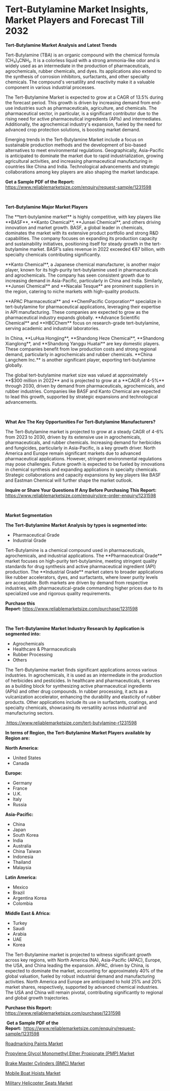 <p><h1>Tert-Butylamine Market Insights, Market Players and Forecast Till 2032</h1></p><p><strong>Tert-Butylamine Market Analysis and Latest Trends</strong></p>
<p><p>Tert-Butylamine (TBA) is an organic compound with the chemical formula (CH₃)₃CNH₂. It is a colorless liquid with a strong ammonia-like odor and is widely used as an intermediate in the production of pharmaceuticals, agrochemicals, rubber chemicals, and dyes. Its applications also extend to the synthesis of corrosion inhibitors, surfactants, and other specialty chemicals. The compound's versatility and reactivity make it a valuable component in various industrial processes.</p><p>The Tert-Butylamine Market is expected to grow at a CAGR of 13.5% during the forecast period. This growth is driven by increasing demand from end-use industries such as pharmaceuticals, agriculture, and chemicals. The pharmaceutical sector, in particular, is a significant contributor due to the rising need for active pharmaceutical ingredients (APIs) and intermediates. Additionally, the agrochemical industry's expansion, fueled by the need for advanced crop protection solutions, is boosting market demand.</p><p>Emerging trends in the Tert-Butylamine Market include a focus on sustainable production methods and the development of bio-based alternatives to meet environmental regulations. Geographically, Asia-Pacific is anticipated to dominate the market due to rapid industrialization, growing agricultural activities, and increasing pharmaceutical manufacturing in countries like China and India. Technological advancements and strategic collaborations among key players are also shaping the market landscape.</p></p>
<p><strong>Get a Sample PDF of the Report:&nbsp;</strong> <a href="https://www.reliablemarketsize.com/enquiry/request-sample/1231598?utm_campaign=1991&utm_medium=2&utm_source=Github&utm_content=ia&utm_term=26012025&utm_id=tert-butylamine">https://www.reliablemarketsize.com/enquiry/request-sample/1231598</a></p>
<p>&nbsp;</p>
<p><strong>Tert-Butylamine Major Market Players</strong></p>
<p><p>The **tert-butylamine market** is highly competitive, with key players like **BASF**, **Kanto Chemical**, **Junsei Chemical**, and others driving innovation and market growth. BASF, a global leader in chemicals, dominates the market with its extensive product portfolio and strong R&D capabilities. The company focuses on expanding its production capacity and sustainability initiatives, positioning itself for steady growth in the tert-butylamine market. BASF’s sales revenue in 2022 exceeded €87 billion, with specialty chemicals contributing significantly.</p><p>**Kanto Chemical**, a Japanese chemical manufacturer, is another major player, known for its high-purity tert-butylamine used in pharmaceuticals and agrochemicals. The company has seen consistent growth due to increasing demand in Asia-Pacific, particularly in China and India. Similarly, **Junsei Chemical** and **Nacalai Tesque** are prominent suppliers in the region, catering to niche markets with high-quality products.</p><p>**APAC Pharmaceutical** and **ChemPacific Corporation** specialize in tert-butylamine for pharmaceutical applications, leveraging their expertise in API manufacturing. These companies are expected to grow as the pharmaceutical industry expands globally. **Advance Scientific Chemical** and **HBCChem** focus on research-grade tert-butylamine, serving academic and industrial laboratories.</p><p>In China, **LuHua Hongjing**, **Shandong Heze Chemical**, **Shandong Xianglong**, and **Shandong Yanggu Huatai** are key domestic players. These companies benefit from low production costs and strong regional demand, particularly in agrochemicals and rubber chemicals. **China Langchem Inc.** is another significant player, exporting tert-butylamine globally.</p><p>The global tert-butylamine market size was valued at approximately **$300 million in 2022** and is projected to grow at a **CAGR of 4-5%** through 2030, driven by demand from pharmaceuticals, agrochemicals, and rubber industries. Companies like BASF and Kanto Chemical are expected to lead this growth, supported by strategic expansions and technological advancements.</p></p>
<p>&nbsp;</p>
<p><strong>What Are The Key Opportunities For Tert-Butylamine Manufacturers?</strong></p>
<p><p>The Tert-Butylamine market is projected to grow at a steady CAGR of 4-6% from 2023 to 2030, driven by its extensive use in agrochemicals, pharmaceuticals, and rubber chemicals. Increasing demand for herbicides and fungicides, particularly in Asia-Pacific, is a key growth driver. North America and Europe remain significant markets due to advanced pharmaceutical applications. However, stringent environmental regulations may pose challenges. Future growth is expected to be fueled by innovations in chemical synthesis and expanding applications in specialty chemicals. Strategic collaborations and capacity expansions by key players like BASF and Eastman Chemical will further shape the market outlook.</p></p>
<p><strong>Inquire or Share Your Questions If Any Before Purchasing This Report:</strong> <a href="https://www.reliablemarketsize.com/enquiry/pre-order-enquiry/1231598?utm_campaign=1991&utm_medium=2&utm_source=Github&utm_content=ia&utm_term=26012025&utm_id=tert-butylamine">https://www.reliablemarketsize.com/enquiry/pre-order-enquiry/1231598</a></p>
<p>&nbsp;</p>
<p><strong>Market Segmentation</strong></p>
<p><strong>The Tert-Butylamine Market Analysis by types is segmented into:</strong></p>
<p><ul><li>Pharmaceutical Grade</li><li>Industrial Grade</li></ul></p>
<p><p>Tert-Butylamine is a chemical compound used in pharmaceuticals, agrochemicals, and industrial applications. The **Pharmaceutical Grade** market focuses on high-purity tert-butylamine, meeting stringent quality standards for drug synthesis and active pharmaceutical ingredient (API) production. The **Industrial Grade** market caters to broader applications like rubber accelerators, dyes, and surfactants, where lower purity levels are acceptable. Both markets are driven by demand from respective industries, with pharmaceutical-grade commanding higher prices due to its specialized use and rigorous quality requirements.</p></p>
<p><strong>Purchase this Report:&nbsp;</strong><a href="https://www.reliablemarketsize.com/purchase/1231598?utm_campaign=1991&utm_medium=2&utm_source=Github&utm_content=ia&utm_term=26012025&utm_id=tert-butylamine">https://www.reliablemarketsize.com/purchase/1231598</a></p>
<p>&nbsp;</p>
<p><strong>The Tert-Butylamine Market Industry Research by Application is segmented into:</strong></p>
<p><ul><li>Agrochemicals</li><li>Healthcare & Pharmaceuticals</li><li>Rubber Processing</li><li>Others</li></ul></p>
<p><p>The Tert-Butylamine market finds significant applications across various industries. In agrochemicals, it is used as an intermediate in the production of herbicides and pesticides. In healthcare and pharmaceuticals, it serves as a building block for synthesizing active pharmaceutical ingredients (APIs) and other drug compounds. In rubber processing, it acts as a vulcanization accelerator, enhancing the durability and elasticity of rubber products. Other applications include its use in surfactants, coatings, and specialty chemicals, showcasing its versatility across industrial and manufacturing sectors.</p></p>
<p><a href="https://www.reliablemarketsize.com/tert-butylamine-r1231598?utm_campaign=1991&utm_medium=2&utm_source=Github&utm_content=ia&utm_term=26012025&utm_id=tert-butylamine">&nbsp;https://www.reliablemarketsize.com/tert-butylamine-r1231598</a></p>
<p><strong>In terms of Region, the Tert-Butylamine Market Players available by Region are:</strong></p>
<p>
    <p> <strong> North America: </strong>
        <ul>
            <li>United States</li>
            <li>Canada</li>
        </ul>
        </p> 
    <p> <strong> Europe: </strong>
        <ul>
            <li>Germany</li>
            <li>France</li>
            <li>U.K.</li>
            <li>Italy</li>
            <li>Russia</li>
        </ul>
        </p> 
    <p> <strong> Asia-Pacific: </strong>
        <ul>
            <li>China</li>
            <li>Japan</li>
            <li>South Korea</li>
            <li>India</li>
            <li>Australia</li>
            <li>China Taiwan</li>
            <li>Indonesia</li>
            <li>Thailand</li>
            <li>Malaysia</li>
        </ul>
        </p> 
    <p> <strong> Latin America: </strong>
        <ul>
            <li>Mexico</li>
            <li>Brazil</li>
            <li>Argentina Korea</li>
            <li>Colombia</li>
        </ul>
        </p> 
    <p> <strong> Middle East & Africa: </strong>
        <ul>
            <li>Turkey</li>
            <li>Saudi</li>
            <li>Arabia</li>
            <li>UAE</li>
            <li>Korea</li>
        </ul>
    </p>
    </p>
<p><p>The Tert-Butylamine market is projected to witness significant growth across key regions, with North America (NA), Asia-Pacific (APAC), Europe, the USA, and China leading the expansion. APAC, driven by China, is expected to dominate the market, accounting for approximately 40% of the global valuation, fueled by robust industrial demand and manufacturing activities. North America and Europe are anticipated to hold 25% and 20% market shares, respectively, supported by advanced chemical industries. The USA and China will remain pivotal, contributing significantly to regional and global growth trajectories.</p></p>
<p><strong>Purchase this Report: </strong><a href="https://www.reliablemarketsize.com/purchase/1231598?utm_campaign=1991&utm_medium=2&utm_source=Github&utm_content=ia&utm_term=26012025&utm_id=tert-butylamine">https://www.reliablemarketsize.com/purchase/1231598</a></p>
<p>&nbsp;<strong>Get a Sample PDF of the Report:&nbsp;&nbsp;</strong><a href="https://www.reliablemarketsize.com/enquiry/request-sample/1231598?utm_campaign=1991&utm_medium=2&utm_source=Github&utm_content=ia&utm_term=26012025&utm_id=tert-butylamine">https://www.reliablemarketsize.com/enquiry/request-sample/1231598</a></p>
<p><strong></strong></p>
<p><p><a href="https://www.linkedin.com/pulse/roadmarking-paints-market-competitive-landscape-key-trends-forecasted-vjv6e?utm_campaign=1991&utm_medium=2&utm_source=Github&utm_content=ia&utm_term=26012025&utm_id=tert-butylamine">Roadmarking Paints Market</a></p><p><a href="https://www.linkedin.com/pulse/impact-change-trends-global-propylene-glycol-monomethyl-ether-41jhe?utm_campaign=1991&utm_medium=2&utm_source=Github&utm_content=ia&utm_term=26012025&utm_id=tert-butylamine">Propylene Glycol Monomethyl Ether Propionate (PMP) Market</a></p><p><a href="https://www.linkedin.com/pulse/brake-master-cylinders-bmc-market-expected-see-significant-rq68e?utm_campaign=1991&utm_medium=2&utm_source=Github&utm_content=ia&utm_term=26012025&utm_id=tert-butylamine">Brake Master Cylinders (BMC) Market</a></p><p><a href="https://www.linkedin.com/pulse/mobile-boat-hoists-market-study-provides-key-insights-projected-ha7pe?utm_campaign=1991&utm_medium=2&utm_source=Github&utm_content=ia&utm_term=26012025&utm_id=tert-butylamine">Mobile Boat Hoists Market</a></p><p><a href="https://www.linkedin.com/pulse/whats-driving-military-helicopter-seats-market-2025-2032-forecast-ekcmc?utm_campaign=1991&utm_medium=2&utm_source=Github&utm_content=ia&utm_term=26012025&utm_id=tert-butylamine">Military Helicopter Seats Market</a></p></p>